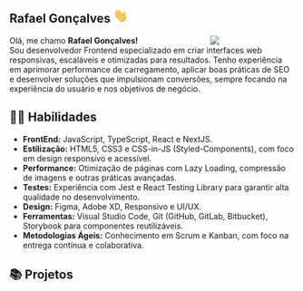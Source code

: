 <h2> Rafael Gonçalves <img src="https://raw.githubusercontent.com/ABSphreak/ABSphreak/master/gifs/Hi.gif" height="25px"></h2>

<!--
![](https://img.shields.io/badge/HTML5-E34F26?style=for-the-badge&logo=html5&logoColor=white)
![](https://img.shields.io/badge/CSS3-1572B6?style=for-the-badge&logo=css3&logoColor=white) 
![](https://img.shields.io/badge/JavaScript-F7DF1E?style=for-the-badge&logo=javascript&logoColor=black)<br>

![](https://img.shields.io/badge/TypeScript-007ACC?style=for-the-badge&logo=typescript&logoColor=white)
![](https://img.shields.io/badge/react-%2320232a.svg?style=for-the-badge&logo=react&logoColor=%2361DAFB)
![](https://img.shields.io/badge/Next-black?style=for-the-badge&logo=next.js&logoColor=white) <br>

![](https://img.shields.io/badge/Visual%20Studio%20Code-0078d7.svg?style=for-the-badge&logo=visual-studio-code&logoColor=white)
![](https://img.shields.io/badge/Git-F05032?style=for-the-badge&logo=git&logoColor=white)<br>

![](https://img.shields.io/badge/GitHub-100000?style=for-the-badge&logo=github&logoColor=white)
![](https://img.shields.io/badge/bitbucket-%230047B3.svg?style=for-the-badge&logo=bitbucket&logoColor=white)
-->

<img align="right" src= "https://media3.giphy.com/media/bGgsc5mWoryfgKBx1u/giphy.gif?cid=6c09b9524xpleuhmelr64h5kcrgkww3vqzwh9lvr7l6dwbj9&ep=v1_gifs_search&rid=giphy.gif&ct=g" width='150' loading="eager"/>

Olá, me chamo **Rafael Gonçalves!**<br>
Sou desenvolvedor Frontend especializado em criar interfaces web responsivas, escaláveis e otimizadas para resultados. Tenho experiência em aprimorar performance de carregamento, aplicar boas práticas de SEO e desenvolver soluções que impulsionam conversões, sempre focando na experiência do usuário e nos objetivos de negócio.

## 👨‍💻 Habilidades

-  **FrontEnd:**  JavaScript, TypeScript, React e NextJS.
-  **Estilização:** HTML5, CSS3 e CSS-in-JS (Styled-Components), com foco em design responsivo e acessível.
-  **Performance:** Otimização de páginas com Lazy Loading, compressão de imagens e outras práticas avançadas.
-  **Testes:** Experiência com Jest e React Testing Library para garantir alta qualidade no desenvolvimento.  
-  **Design:** Figma, Adobe XD, Responsivo e UI/UX.
-  **Ferramentas:** Visual Studio Code, Git (GitHub, GitLab, Bitbucket), Storybook para componentes reutilizáveis.
-  **Metodologias Ágeis:** Conhecimento em Scrum e Kanban, com foco na entrega contínua e colaborativa.


<!--<br> <p align="center" > <a href="#"><img alt="most used languages" src="https://github-readme-stats.vercel.app/api/top-langs/?username=rafaeldrj&langs_count=8&count_private=true&layout=compact&theme=react&hide_border=false&bg_color=0D1117" /></a></p>
<div align="center">
  <img src="https://github-readme-stats.vercel.app/api?username=rafaeldrj&show_icons=true&theme=radical" alt="Anurag's GitHub Stats">
</div> -->

## 📚 Projetos


<!-- [![Site Android](https://github-readme-stats.vercel.app/api/pin/?username=rafaeldrj&repo=projeto-android&theme=dark)](https://rafaeldrj.github.io/projeto-android/)
[![Site Cordel](https://github-readme-stats.vercel.app/api/pin/?username=rafaeldrj&repo=projeto-cordel&theme=dark)](https://rafaeldrj.github.io/projeto-cordel/)
[![Site Social](https://github-readme-stats.vercel.app/api/pin/?username=rafaeldrj&repo=projeto-social&theme=dark)](https://rafaeldrj.github.io/projeto-social/) -->

